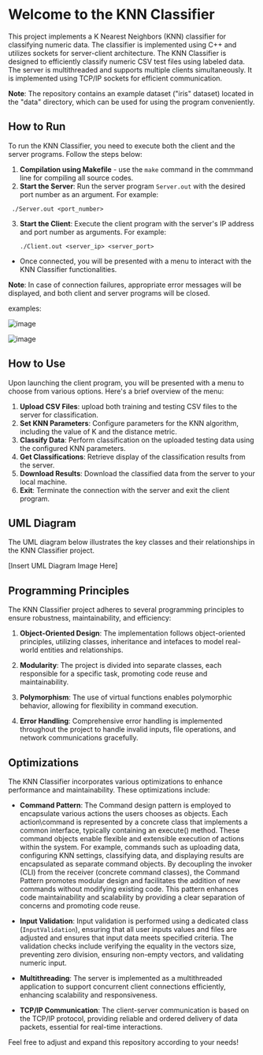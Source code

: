 # Welcome to the KNN Classifier

This project implements a K Nearest Neighbors (KNN) classifier for classifying numeric data. The classifier is implemented using C++ and utilizes sockets for server-client architecture. The KNN Classifier is designed to efficiently classify numeric CSV test files using labeled data. The server is multithreaded and supports multiple clients simultaneously. It is implemented using TCP/IP sockets for efficient communication.

**Note**: The repository contains an example dataset ("iris" dataset) located in the "data" directory, which can be used for using the program conveniently.

## How to Run

To run the KNN Classifier, you need to execute both the client and the server programs. Follow the steps below:

1. **Compilation using Makefile** - use the ```make``` command in the commmand line for compiling all source codes. 
2.  **Start the Server**: Run the server program `Server.out` with the desired port number as an argument. For example:
   ```
    ./Server.out <port_number>
   ```

3. **Start the Client**: Execute the client program with the server's IP address and port number as arguments. For example:
   ```
   ./Client.out <server_ip> <server_port>
   ```
- Once connected, you will be presented with a menu to interact with the KNN Classifier functionalities.

**Note**: In case of connection failures, appropriate error messages will be displayed, and both client and server programs will be closed.

examples:

![image](https://github.com/yeela8g/Ex4/assets/118124478/78eec261-3ba5-49f3-9203-82c5efb226fc)

![image](https://github.com/yeela8g/Ex4/assets/118124478/033091c5-8d06-4def-a6a5-c514d7893085)


## How to Use

Upon launching the client program, you will be presented with a menu to choose from various options. Here's a brief overview of the menu:

1. **Upload CSV Files**: upload both training and testing CSV files to the server for classification.
2. **Set KNN Parameters**: Configure parameters for the KNN algorithm, including the value of K and the distance metric.
3. **Classify Data**: Perform classification on the uploaded testing data using the configured KNN parameters.
4. **Get Classifications**: Retrieve display of the classification results from the server.
5. **Download Results**: Download the classified data from the server to your local machine.
8. **Exit**: Terminate the connection with the server and exit the client program. 

## UML Diagram

The UML diagram below illustrates the key classes and their relationships in the KNN Classifier project.

[Insert UML Diagram Image Here]

## Programming Principles

The KNN Classifier project adheres to several programming principles to ensure robustness, maintainability, and efficiency:

1. **Object-Oriented Design**: The implementation follows object-oriented principles, utilizing classes, inheritance and intefaces to model real-world entities and relationships.

2.  **Modularity**: The project is divided into separate classes, each responsible for a specific task, promoting code reuse and maintainability.
   
3.  **Polymorphism**: The use of virtual functions enables polymorphic behavior, allowing for flexibility in command execution.
   
4. **Error Handling**: Comprehensive error handling is implemented throughout the project to handle invalid inputs, file operations, and network communications gracefully.

## Optimizations

The KNN Classifier incorporates various optimizations to enhance performance and maintainability. These optimizations include:

- **Command Pattern**: The Command design pattern is employed to encapsulate various actions the users chooses as objects. Each action\command is represented by a concrete class that implements a common interface, typically containing an execute() method. These command objects enable flexible and extensible execution of actions within the system. For example, commands such as uploading data, configuring KNN settings, classifying data, and displaying results are encapsulated as separate command objects. By decoupling the invoker (CLI) from the receiver (concrete command classes), the Command Pattern promotes modular design and facilitates the addition of new commands without modifying existing code. This pattern enhances code maintainability and scalability by providing a clear separation of concerns and promoting code reuse.

- **Input Validation**: Input validation is performed using a dedicated class (`InputValidation`), ensuring that all user inputs values and files are adjusted and  ensures that input data meets specified criteria. The validation checks include verifying the equality in the vectors size, preventing zero division,
ensuring non-empty vectors, and validating numeric input.

- **Multithreading**: The server is implemented as a multithreaded application to support concurrent client connections efficiently, enhancing scalability and responsiveness.

- **TCP/IP Communication**: The client-server communication is based on the TCP/IP protocol, providing reliable and ordered delivery of data packets, essential for real-time interactions.

Feel free to adjust and expand this repository according to your needs!
